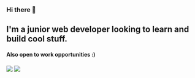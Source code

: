 ### Hi there 👋

<h2>I'm a junior web developer looking to learn and build cool stuff.</h2> 
<h4>Also open to work opportunities :)</h4>

<img align="center" src="https://github-readme-stats.vercel.app/api/?username=guidugaich&theme=dark" />

<img align="center" src="https://github-readme-stats.vercel.app/api/top-langs/?username=guidugaich&theme=dark" />



